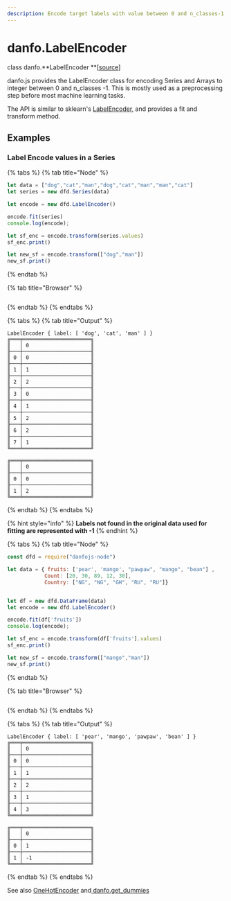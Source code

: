 ```yaml
---
description: Encode target labels with value between 0 and n_classes-1.
---
```


# danfo.LabelEncoder

class danfo.**LabelEncoder **\[[source](https://github.com/opensource9ja/danfojs/blob/fe56860b0a303d218d60ba71dee6abf594401556/danfojs/src/core/frame.js#L254)]

danfo.js provides the LabelEncoder class for encoding Series and Arrays to integer between 0 and n_classes -1. This is mostly used as a preprocessing step before most machine learning tasks. 

The API is similar to sklearn's [LabelEncoder](https://scikit-learn.org/stable/modules/generated/sklearn.preprocessing.LabelEncoder.html?highlight=labelencoder#sklearn.preprocessing.LabelEncoder), and provides a fit and transform method. 

## **Examples**

### **Label Encode values in a Series**

{% tabs %}
{% tab title="Node" %}
```javascript
let data = ["dog","cat","man","dog","cat","man","man","cat"]
let series = new dfd.Series(data)

let encode = new dfd.LabelEncoder()

encode.fit(series)
console.log(encode);

let sf_enc = encode.transform(series.values)
sf_enc.print()

let new_sf = encode.transform(["dog","man"])
new_sf.print()
```
{% endtab %}

{% tab title="Browser" %}
```
```
{% endtab %}
{% endtabs %}

{% tabs %}
{% tab title="Output" %}
```
LabelEncoder { label: [ 'dog', 'cat', 'man' ] }
╔═══╤══════════════════════╗
║   │ 0                    ║
╟───┼──────────────────────╢
║ 0 │ 0                    ║
╟───┼──────────────────────╢
║ 1 │ 1                    ║
╟───┼──────────────────────╢
║ 2 │ 2                    ║
╟───┼──────────────────────╢
║ 3 │ 0                    ║
╟───┼──────────────────────╢
║ 4 │ 1                    ║
╟───┼──────────────────────╢
║ 5 │ 2                    ║
╟───┼──────────────────────╢
║ 6 │ 2                    ║
╟───┼──────────────────────╢
║ 7 │ 1                    ║
╚═══╧══════════════════════╝

╔═══╤══════════════════════╗
║   │ 0                    ║
╟───┼──────────────────────╢
║ 0 │ 0                    ║
╟───┼──────────────────────╢
║ 1 │ 2                    ║
╚═══╧══════════════════════╝
```
{% endtab %}
{% endtabs %}

{% hint style="info" %}
**Labels not found in the original data used for fitting are represented with -1**
{% endhint %}

{% tabs %}
{% tab title="Node" %}
```javascript
const dfd = require("danfojs-node")

let data = { fruits: ['pear', 'mango', "pawpaw", "mango", "bean"] ,
            Count: [20, 30, 89, 12, 30],
            Country: ["NG", "NG", "GH", "RU", "RU"]}


let df = new dfd.DataFrame(data)
let encode = new dfd.LabelEncoder()

encode.fit(df['fruits'])
console.log(encode);

let sf_enc = encode.transform(df['fruits'].values)
sf_enc.print()

let new_sf = encode.transform(["mango","man"])
new_sf.print()
```
{% endtab %}

{% tab title="Browser" %}
```
```
{% endtab %}
{% endtabs %}

{% tabs %}
{% tab title="Output" %}
```
LabelEncoder { label: [ 'pear', 'mango', 'pawpaw', 'bean' ] }
╔═══╤══════════════════════╗
║   │ 0                    ║
╟───┼──────────────────────╢
║ 0 │ 0                    ║
╟───┼──────────────────────╢
║ 1 │ 1                    ║
╟───┼──────────────────────╢
║ 2 │ 2                    ║
╟───┼──────────────────────╢
║ 3 │ 1                    ║
╟───┼──────────────────────╢
║ 4 │ 3                    ║
╚═══╧══════════════════════╝

╔═══╤══════════════════════╗
║   │ 0                    ║
╟───┼──────────────────────╢
║ 0 │ 1                    ║
╟───┼──────────────────────╢
║ 1 │ -1                   ║
╚═══╧══════════════════════╝
```
{% endtab %}
{% endtabs %}

See also [OneHotEncoder](danfo.onehotencoder.md) and[ danfo.get_dummies](danfo.get_dummies.md)
